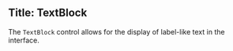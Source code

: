 Title: TextBlock
---
The `TextBlock` control allows for the display of label-like text in the interface.
